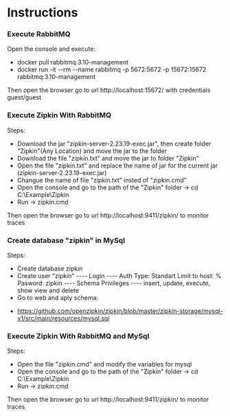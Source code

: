 # Instructions

### Execute RabbitMQ
Open the console and execute:

* docker pull rabbitmq:3.10-management
* docker run -it --rm --name rabbitmq -p 5672:5672 -p 15672:15672 rabbitmq:3.10-management

Then open the browser go to url http://localhost:15672/ with credentials guest/guest


### Execute Zipkin With RabbitMQ
Steps:

* Download the jar "zipkin-server-2.23.19-exec.jar", then create folder "Zipkin"(Any Location) and move the jar to the folder
* Download the file "zipkin.txt" and move the jar to folder "Zipkin"
* Open the file "zipkin.txt" and replace the name of jar for the current jar (zipkin-server-2.23.19-exec.jar)
* Changue the name of file "zipkin.txt" insted of "zipkin.cmd"
* Open the console and go to the path of the "Zipkin" folder -> cd C:\Example\Zipkin
* Run -> zipkin.cmd

Then open the browser go to url http://localhost:9411/zipkin/ to monitor traces


### Create database "zipkin" in MySql
Steps:

* Create database zipkin
* Create user "zipkin"
    ---- Login ----
    Auth Type: Standart
    Limit to host: %
    Pasword: zipkin
    ---- Schema Privileges ----
    insert, update, execute, show view and delete
* Go to web and aply schema:
- https://github.com/openzipkin/zipkin/blob/master/zipkin-storage/mysql-v1/src/main/resources/mysql.sql


### Execute Zipkin With RabbitMQ and MySql
Steps:

* Open the file "zipkin.cmd" and modify the variables for mysql
* Open the console and go to the path of the "Zipkin" folder -> cd C:\Example\Zipkin
* Run -> zipkin.cmd

Then open the browser go to url http://localhost:9411/zipkin/ to monitor traces